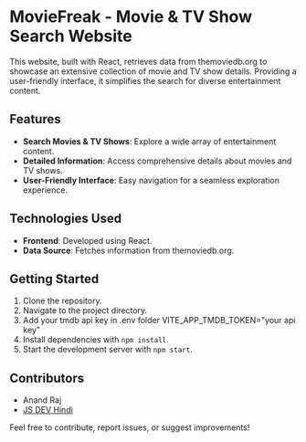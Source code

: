 # MovieFreak - Movie & TV Show Search Website

This website, built with React, retrieves data from themoviedb.org to showcase an extensive collection of movie and TV show details. Providing a user-friendly interface, it simplifies the search for diverse entertainment content.

## Features

- **Search Movies & TV Shows**: Explore a wide array of entertainment content.
- **Detailed Information**: Access comprehensive details about movies and TV shows.
- **User-Friendly Interface**: Easy navigation for a seamless exploration experience.

## Technologies Used

- **Frontend**: Developed using React.
- **Data Source**: Fetches information from themoviedb.org.

## Getting Started

1. Clone the repository.
2. Navigate to the project directory.
3. Add your tmdb api key in .env folder VITE_APP_TMDB_TOKEN="your api key"
4. Install dependencies with `npm install`.
5. Start the development server with `npm start`.

## Contributors

- Anand Raj
- [JS DEV Hindi](https://www.youtube.com/@jsdevhindi)

Feel free to contribute, report issues, or suggest improvements!
